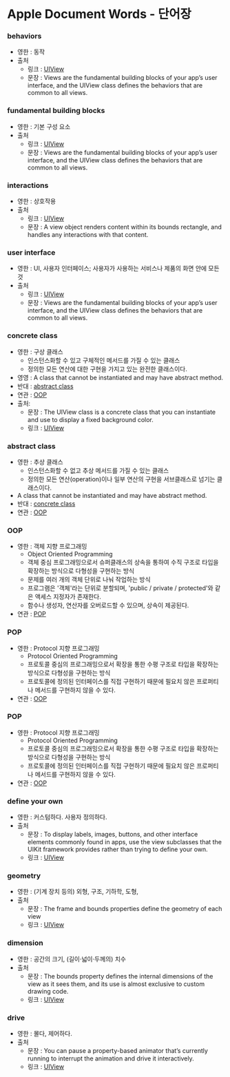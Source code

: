 # Apple Document Words - 단어장

### behaviors
- 영한 : 동작
- 출처
    - 링크 : [UIView](https://developer.apple.com/documentation/uikit/uiview)
    - 문장 : Views are the fundamental building blocks of your app’s user interface, and the UIView class defines the behaviors that are common to all views.

### fundamental building blocks
- 영한 : 기본 구성 요소
- 출처
    - 링크 : [UIView](https://developer.apple.com/documentation/uikit/uiview)
    - 문장 : Views are the fundamental building blocks of your app’s user interface, and the UIView class defines the behaviors that are common to all views.

### interactions
- 영한 : 상호작용
- 출처
    - 링크 : [UIView](https://developer.apple.com/documentation/uikit/uiview)
    - 문장 :  A view object renders content within its bounds rectangle, and handles any interactions with that content.

### user interface
- 영한 : UI, 사용자 인터페이스; 사용자가 사용하는 서비스나 제품의 화면 안에 모든 것
- 출처
    - 링크 : [UIView](https://developer.apple.com/documentation/uikit/uiview)
    - 문장 : Views are the fundamental building blocks of your app’s user interface, and the UIView class defines the behaviors that are common to all views.

### concrete class
- 영한 : 구상 클래스
    - 인스턴스화할 수 있고 구체적인 메서드를 가질 수 있는 클래스
    - 정의한 모든 연산에 대한 구현을 가지고 있는 완전한 클래스이다. 
- 영영 : A class that cannot be instantiated and may have abstract method.
- 반대 : [abstract class](#abstract-class)
- 연관 : [OOP](#OOP)
- 출처:
    - 문장 : The UIView class is a concrete class that you can instantiate and use to display a fixed background color.
    - 링크 : [UIView](https://developer.apple.com/documentation/uikit/uiview)




### abstract class
- 영한 : 추상 클래스
    - 인스턴스화할 수 없고 추상 메서드를 가질 수 있는 클래스
    - 정의한 모든 연산(operation)이나 일부 연산의 구현을 서브클래스로 넘기는 클래스이다. 
- A class that cannot be instantiated and may have abstract method.
- 반대 : [concrete class](#concrete-class)
- 연관 : [OOP](#OOP)

### OOP
- 영한 : 객체 지향 프로그래밍
    - Object Oriented Programming
    - 객체 중심 프로그래밍으로서 슈퍼클래스의 상속을 통하여 수직 구조로 타입을 확장하는 방식으로 다형성을 구현하는 방식
    - 문제를 여러 개의 객체 단위로 나눠 작업하는 방식
    - 프로그램은 '객체'라는 단위로 분할되며, 'public / private / protected'와 같은 액세스 지정자가 존재한다.
    - 함수나 생성자, 연산자를 오버로드할 수 있으며, 상속이 제공된다.
- 연관 : [POP](#pop)

### POP
- 영한 : Protocol 지향 프로그래밍
    - Protocol Oriented Programming
    - 프로토콜 중심의 프로그래밍으로서 확장을 통한 수평 구조로 타입을 확장하는 방식으로 다형성을 구현하는 방식
    - 프로토콜에 정의된 인터페이스를 직접 구현하기 때문에 필요치 않은 프로퍼티나 메서드를 구현하지 않을 수 있다.
- 연관 : [OOP](#oop)

### POP
- 영한 : Protocol 지향 프로그래밍
    - Protocol Oriented Programming
    - 프로토콜 중심의 프로그래밍으로서 확장을 통한 수평 구조로 타입을 확장하는 방식으로 다형성을 구현하는 방식
    - 프로토콜에 정의된 인터페이스를 직접 구현하기 때문에 필요치 않은 프로퍼티나 메서드를 구현하지 않을 수 있다.
- 연관 : [OOP](#oop)


### define your own
- 영한 : 커스텀하다. 사용자 정의하다.
- 출처
    - 문장 : To display labels, images, buttons, and other interface elements commonly found in apps, use the view subclasses that the UIKit framework provides rather than trying to define your own.
    - 링크 : [UIView](https://developer.apple.com/documentation/uikit/uiview#1652765)

### geometry
- 영한 : (기계 장치 등의) 외형, 구조, 기하학, 도형, 
- 출처
    - 문장 : The frame and bounds properties define the geometry of each view
    - 링크 : [UIView](https://developer.apple.com/documentation/uikit/uiview#1652765)

### dimension
- 영한 : 공간의 크기, (길이·넓이·두께의) 치수
- 출처
    - 문장 : The bounds property defines the internal dimensions of the view as it sees them, and its use is almost exclusive to custom drawing code.
    - 링크 : [UIView](https://developer.apple.com/documentation/uikit/uiview#1652765)

### drive
- 영한 : 몰다, 제어하다. 
- 출처
    - 문장 : You can pause a property-based animator that’s currently running to interrupt the animation and drive it interactively.
    - 링크 : [UIView](https://developer.apple.com/documentation/uikit/uiview#1652798)

